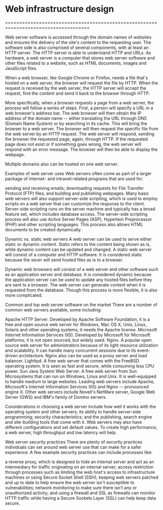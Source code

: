 # Web infrastructure design
====================================================================================

Web server software is accessed through the domain names of websites and ensures the delivery of the site's content to the requesting user. The software side is also comprised of several components, with at least an HTTP server. The HTTP server is able to understand HTTP and URLs. As hardware, a web server is a computer that stores web server software and other files related to a website, such as HTML documents, images and JavaScript files.

When a web browser, like Google Chrome or Firefox, needs a file that's hosted on a web server, the browser will request the file by HTTP. When the request is received by the web server, the HTTP server will accept the request, find the content and send it back to the browser through HTTP.

More specifically, when a browser requests a page from a web server, the process will follow a series of steps. First, a person will specify a URL in a web browser's address bar. The web browser will then obtain the IP address of the domain name -- either translating the URL through DNS (Domain Name System) or by searching in its cache. This will bring the browser to a web server. The browser will then request the specific file from the web server by an HTTP request. The web server will respond, sending the browser the requested page, again, through HTTP. If the requested page does not exist or if something goes wrong, the web server will respond with an error message. The browser will then be able to display the webpage.

Multiple domains also can be hosted on one web server.

Examples of web server uses
Web servers often come as part of a larger package of internet- and intranet-related programs that are used for:

sending and receiving emails;
downloading requests for File Transfer Protocol (FTP) files; and
building and publishing webpages.
Many basic web servers will also support server-side scripting, which is used to employ scripts on a web server that can customize the response to the client. Server-side scripting runs on the server machine and typically has a broad feature set, which includes database access. The server-side scripting process will also use Active Server Pages (ASP), Hypertext Preprocessor (PHP) and other scripting languages. This process also allows HTML documents to be created dynamically.

Dynamic vs. static web servers
A web server can be used to serve either static or dynamic content. Static refers to the content being shown as is, while dynamic content can be updated and changed. A static web server will consist of a computer and HTTP software. It is considered static because the sever will send hosted files as is to a browser.

Dynamic web browsers will consist of a web server and other software such as an application server and database. It is considered dynamic because the application server can be used to update any hosted files before they are sent to a browser. The web server can generate content when it is requested from the database. Though this process is more flexible, it is also more complicated.

Common and top web server software on the market
There are a number of common web servers available, some including:

Apache HTTP Server. Developed by Apache Software Foundation, it is a free and open source web server for Windows, Mac OS X, Unix, Linux, Solaris and other operating systems; it needs the Apache license.
Microsoft Internet Information Services (IIS). Developed by Microsoft for Microsoft platforms; it is not open sourced, but widely used.
Nginx. A popular open source web server for administrators because of its light resource utilization and scalability. It can handle many concurrent sessions due to its event-driven architecture. Nginx also can be used as a proxy server and load balancer.
Lighttpd. A free web server that comes with the FreeBSD operating system. It is seen as fast and secure, while consuming less CPU power.
Sun Java System Web Server. A free web server from Sun Microsystems that can run on Windows, Linux and Unix. It is well-equipped to handle medium to large websites.
Leading web servers include Apache, Microsoft's Internet Information Services (IIS) and Nginx -- pronounced engine X. Other web servers include Novell's NetWare server, Google Web Server (GWS) and IBM's family of Domino servers.

Considerations in choosing a web server include how well it works with the operating system and other servers; its ability to handle server-side programming; security characteristics; and the publishing, search engine and site-building tools that come with it. Web servers may also have different configurations and set default values. To create high performance, a web server, high throughput and low latency will help.

Web server security practices
There are plenty of security practices individuals can set around web server use that can make for a safer experience. A few example security practices can include processes like:

a reverse proxy, which is designed to hide an internal server and act as an intermediary for traffic originating on an internal server;
access restriction through processes such as limiting the web host's access to infrastructure machines or using Secure Socket Shell (SSH);
keeping web servers patched and up to date to help ensure the web server isn't susceptible to vulnerabilities;
network monitoring to make sure there isn't any or unauthorized activity; and
using a firewall and SSL as firewalls can monitor HTTP traffic while having a Secure Sockets Layer (SSL) can help keep data secure.
